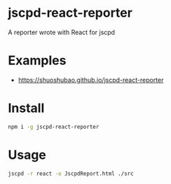 # jscpd-react-reporter

A reporter wrote with React for jscpd

# Examples

- https://shuoshubao.github.io/jscpd-react-reporter

# Install

```sh
npm i -g jscpd-react-reporter
```

# Usage

```sh
jscpd -r react -o JscpdReport.html ./src
```
